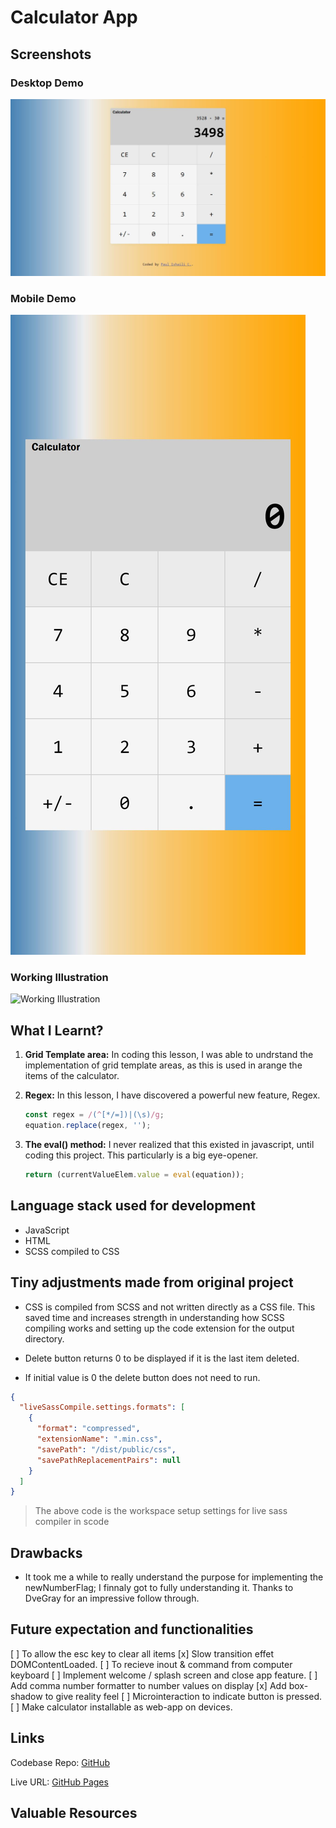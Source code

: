 # Calculator App

## Screenshots

### Desktop Demo

![Desktop Demo](https://github.com/mrpaulishaili/calculator-app/blob/main/dist/public/media/desktop-view.jpg)

### Mobile Demo

![Mobile Demo](https://github.com/mrpaulishaili/calculator-app/blob/main/dist/public/media/mobile-view.jpg)

### Working Illustration

![Working Illustration](https://github.com/mrpaulishaili/calculator-app/blob/main/dist/public/media/illustration-calculator.gif)

## What I Learnt?

1. **Grid Template area:**
   In coding this lesson, I was able to undrstand the implementation of grid template areas, as this is used in arange the items of the calculator.

2. **Regex:**
   In this lesson, I have discovered a powerful new feature, Regex.

   ```js
   const regex = /(^[*/=])|(\s)/g;
   equation.replace(regex, '');
   ```

3. **The eval() method:** I never realized that this existed in javascript, until coding this project. This particularly is a big eye-opener.

   ```js
   return (currentValueElem.value = eval(equation));
   ```

## Language stack used for development

- JavaScript
- HTML
- SCSS compiled to CSS

## Tiny adjustments made from original project

- CSS is compiled from SCSS and not written directly as a CSS file. This saved time and increases strength in understanding how SCSS compiling works and setting up the code extension for the output directory.

- Delete button returns 0 to be displayed if it is the last item deleted.

- If initial value is 0 the delete button does not need to run.

```json
{
  "liveSassCompile.settings.formats": [
    {
      "format": "compressed",
      "extensionName": ".min.css",
      "savePath": "/dist/public/css",
      "savePathReplacementPairs": null
    }
  ]
}
```

> The above code is the workspace setup settings for live sass compiler in scode

## Drawbacks

- It took me a while to really understand the purpose for implementing the newNumberFlag; I finnaly got to fully understanding it. Thanks to DveGray for an impressive follow through.

## Future expectation and functionalities

[ ] To allow the esc key to clear all items
[x] Slow transition effet DOMContentLoaded.
[ ] To recieve inout & command from computer keyboard
[ ] Implement welcome / splash screen and close app feature.
[ ] Add comma number formatter to number values on display
[x] Add box-shadow to give reality feel
[ ] Microinteraction to indicate button is pressed.
[ ] Make calculator installable as web-app on devices.

## Links

Codebase Repo: [GitHub](https://github.com/mrpaulishaili/calculator-app)

Live URL: [GitHub Pages](https://mrpaulishaili.github.io/calculator-app/dist/)

## Valuable Resources

<!-- TODO: Add link to project: Dave Gray -->
